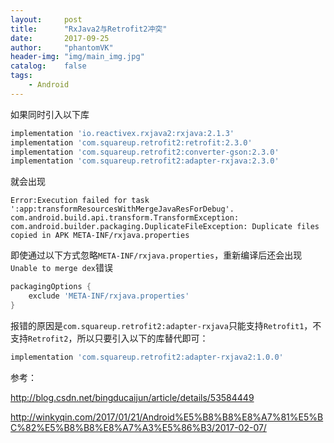 ```yaml
---
layout:     post
title:      "RxJava2与Retrofit2冲突"
date:       2017-09-25
author:     "phantomVK"
header-img: "img/main_img.jpg"
catalog:    false
tags:
    - Android
---
```


如果同时引入以下库

```groovy
implementation 'io.reactivex.rxjava2:rxjava:2.1.3'
implementation 'com.squareup.retrofit2:retrofit:2.3.0'
implementation 'com.squareup.retrofit2:converter-gson:2.3.0'
implementation 'com.squareup.retrofit2:adapter-rxjava:2.3.0'
```

就会出现

```
Error:Execution failed for task ':app:transformResourcesWithMergeJavaResForDebug'.
com.android.build.api.transform.TransformException: com.android.builder.packaging.DuplicateFileException: Duplicate files copied in APK META-INF/rxjava.properties
```

即使通过以下方式忽略`META-INF/rxjava.properties`，重新编译后还会出现`Unable to merge dex`错误

```groovy
packagingOptions {  
    exclude 'META-INF/rxjava.properties'
} 
``` 



报错的原因是`com.squareup.retrofit2:adapter-rxjava`只能支持`Retrofit1`，不支持`Retrofit2`，所以只要引入以下的库替代即可：

```groovy
implementation 'com.squareup.retrofit2:adapter-rxjava2:1.0.0'
```


参考： 

<http://blog.csdn.net/bingducaijun/article/details/53584449>

<http://winkyqin.com/2017/01/21/Android%E5%B8%B8%E8%A7%81%E5%BC%82%E5%B8%B8%E8%A7%A3%E5%86%B3/2017-02-07/>



